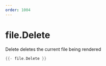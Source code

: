 ```yaml
---
order: 1004
---
```


<!-- Generated by tools/docgen. DO NOT EDIT. -->

# file.Delete

Delete deletes the current file being rendered

```go
{{- file.Delete }}
```
